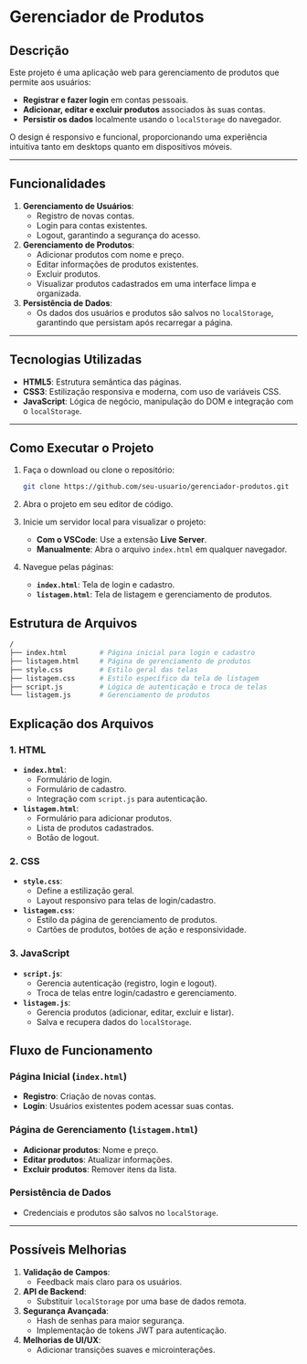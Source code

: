 # **Gerenciador de Produtos**

## **Descrição**
Este projeto é uma aplicação web para gerenciamento de produtos que permite aos usuários:
- **Registrar e fazer login** em contas pessoais.
- **Adicionar, editar e excluir produtos** associados às suas contas.
- **Persistir os dados** localmente usando o `localStorage` do navegador.

O design é responsivo e funcional, proporcionando uma experiência intuitiva tanto em desktops quanto em dispositivos móveis.

---

## **Funcionalidades**
1. **Gerenciamento de Usuários**:
   - Registro de novas contas.
   - Login para contas existentes.
   - Logout, garantindo a segurança do acesso.
2. **Gerenciamento de Produtos**:
   - Adicionar produtos com nome e preço.
   - Editar informações de produtos existentes.
   - Excluir produtos.
   - Visualizar produtos cadastrados em uma interface limpa e organizada.
3. **Persistência de Dados**:
   - Os dados dos usuários e produtos são salvos no `localStorage`, garantindo que persistam após recarregar a página.

---

## **Tecnologias Utilizadas**
- **HTML5**: Estrutura semântica das páginas.
- **CSS3**: Estilização responsiva e moderna, com uso de variáveis CSS.
- **JavaScript**: Lógica de negócio, manipulação do DOM e integração com o `localStorage`.

---

## **Como Executar o Projeto**
1. Faça o download ou clone o repositório:
   ```bash
   git clone https://github.com/seu-usuario/gerenciador-produtos.git
2. Abra o projeto em seu editor de código.

3. Inicie um servidor local para visualizar o projeto:
   - **Com o VSCode**: Use a extensão **Live Server**.
   - **Manualmente**: Abra o arquivo `index.html` em qualquer navegador.

4. Navegue pelas páginas:
   - **`index.html`**: Tela de login e cadastro.
   - **`listagem.html`**: Tela de listagem e gerenciamento de produtos.

## **Estrutura de Arquivos**
```bash
/
├── index.html        # Página inicial para login e cadastro
├── listagem.html     # Página de gerenciamento de produtos
├── style.css         # Estilo geral das telas
├── listagem.css      # Estilo específico da tela de listagem
├── script.js         # Lógica de autenticação e troca de telas
└── listagem.js       # Gerenciamento de produtos
```
## **Explicação dos Arquivos**

### **1. HTML**
- **`index.html`**:
  - Formulário de login.
  - Formulário de cadastro.
  - Integração com `script.js` para autenticação.
- **`listagem.html`**:
  - Formulário para adicionar produtos.
  - Lista de produtos cadastrados.
  - Botão de logout.

### **2. CSS**
- **`style.css`**:
  - Define a estilização geral.
  - Layout responsivo para telas de login/cadastro.
- **`listagem.css`**:
  - Estilo da página de gerenciamento de produtos.
  - Cartões de produtos, botões de ação e responsividade.

### **3. JavaScript**
- **`script.js`**:
  - Gerencia autenticação (registro, login e logout).
  - Troca de telas entre login/cadastro e gerenciamento.
- **`listagem.js`**:
  - Gerencia produtos (adicionar, editar, excluir e listar).
  - Salva e recupera dados do `localStorage`.

## **Fluxo de Funcionamento**

### **Página Inicial (`index.html`)**
- **Registro**: Criação de novas contas.
- **Login**: Usuários existentes podem acessar suas contas.

### **Página de Gerenciamento (`listagem.html`)**
- **Adicionar produtos**: Nome e preço.
- **Editar produtos**: Atualizar informações.
- **Excluir produtos**: Remover itens da lista.

### **Persistência de Dados**
- Credenciais e produtos são salvos no `localStorage`.

---

## **Possíveis Melhorias**
1. **Validação de Campos**:
   - Feedback mais claro para os usuários.
2. **API de Backend**:
   - Substituir `localStorage` por uma base de dados remota.
3. **Segurança Avançada**:
   - Hash de senhas para maior segurança.
   - Implementação de tokens JWT para autenticação.
4. **Melhorias de UI/UX**:
   - Adicionar transições suaves e microinterações.


